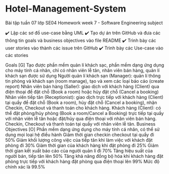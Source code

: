 # Hotel-Management-System
Bài tập tuần 07 lớp SE04
Homework week 7 - Software Engineering subject

✔️ Lập các sơ đồ use-case bằng UML
✔️ Tạo dự án trên GitHub và đưa các thông tin goals và business objectives vào file README
✔️ Trình bày các user stories vào thành các issue trên GitHub
✔️ Trình bày các Use-case vào các stories

Goals [G]
Tạo được phần mềm quản lí khách sạc, phần mềm dạng ứng dụng cho máy tính cá nhân, chỉ có nhân viên lễ tân, nhân viên bán hàng, quản lí khách sạn được sử dụng
Người quản lí khách sạn (Manager): quản lí thông tin phòng và khách sạn (room manage), tạo và xem các loại báo cáo (create report)
Nhân viên bán hàng (Saller): giao dịch với khách hàng (Client) qua điện thoại để đặt chỗ (Book a room) hoặc hủy đặt chỗ (Cancel a booking)
Nhân viên tiếp tân (Receptionist): giao dịch trực tiếp với khách hàng (Client) tại quầy để đặt chỗ (Book a room), hủy đặt chỗ (Cancel a booking), nhận Checkin, Checkout và thanh toán cho khách hàng.
Khách hàng (Client): có thể đặt phòng/hủy phòng (Book a room/Cancel a Booking) trực tiếp tại quầy với nhân viên lễ tân hoặc đặt/hủy qua điện thoại với nhân viên bán hàng. Checkin, Checkout và thanh toán tại quầy với nhân viên lễ tân.
Business Objectives [O]
Phần mềm dạng ứng dụng cho máy tính cá nhân, có thể sử dụng mọi loại hệ điều hành
Giảm thời gian checkin checkout tại quầy đi 50%
Giảm khối lượng công việc của tiếp tân khi làm việc với khách đặt phòng đi 30%
Giảm thời gian của khách hàng khi đặt phòng đi 25%
Giảm thời gian kết xuất báo cáo của người quản lí đi 70%
Tăng hiệu suất của người bán, tiếp tân lên 50%
Tăng khả năng đồng bộ hóa khi khách hàng đặt phòng trực tiếp với khách hàng đặt phòng qua điện thoại lên 99%
Mức độ chính xác là 99.5%
